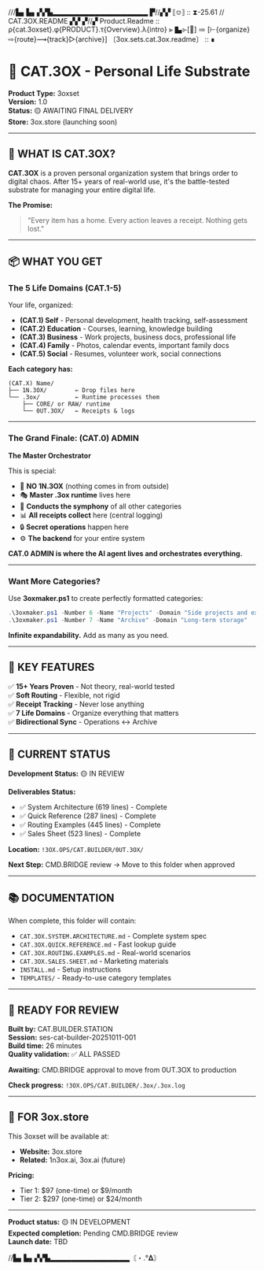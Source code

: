 ///▙▖▙▖▞▞▙▂▂▂▂▂▂▂▂▂▂▂▂▂▂▂▂▂▂
▛//▞▞ ⟦⎊⟧ :: ⧗-25.61 // CAT.3OX.README ▞▞
▞//▞ Product.Readme :: ρ{cat.3oxset}.φ{PRODUCT}.τ{Overview}.λ{intro} ⫸
▙⌱[📁] ≔ [⊢{organize}⇨{route}⟿{track}▷{archive}]
〔3ox.sets.cat.3ox.readme〕 :: ∎

# 📁 CAT.3OX - Personal Life Substrate

**Product Type:** 3oxset  
**Version:** 1.0  
**Status:** 🟡 AWAITING FINAL DELIVERY  
**Store:** 3ox.store (launching soon)

---

## 🎯 WHAT IS CAT.3OX?

**CAT.3OX** is a proven personal organization system that brings order to digital chaos. After 15+ years of real-world use, it's the battle-tested substrate for managing your entire digital life.

**The Promise:**
> "Every item has a home. Every action leaves a receipt. Nothing gets lost."

---

## 📦 WHAT YOU GET

### The 5 Life Domains (CAT.1-5)

Your life, organized:

- **(CAT.1) Self** - Personal development, health tracking, self-assessment
- **(CAT.2) Education** - Courses, learning, knowledge building
- **(CAT.3) Business** - Work projects, business docs, professional life
- **(CAT.4) Family** - Photos, calendar events, important family docs
- **(CAT.5) Social** - Resumes, volunteer work, social connections

**Each category has:**
```
(CAT.X) Name/
├── 1N.3OX/        ← Drop files here
└── .3ox/          ← Runtime processes them
    ├── CORE/ or RAW/ runtime
    └── 0UT.3OX/   ← Receipts & logs
```

---

### The Grand Finale: (CAT.0) ADMIN

**The Master Orchestrator**

This is special:
- 🚫 **NO 1N.3OX** (nothing comes in from outside)
- 🎭 **Master .3ox runtime** lives here
- 🎼 **Conducts the symphony** of all other categories
- 📊 **All receipts collect** here (central logging)
- 🔒 **Secret operations** happen here
- ⚙️ **The backend** for your entire system

**CAT.0 ADMIN is where the AI agent lives and orchestrates everything.**

---

### Want More Categories?

Use **3oxmaker.ps1** to create perfectly formatted categories:

```powershell
.\3oxmaker.ps1 -Number 6 -Name "Projects" -Domain "Side projects and experiments"
.\3oxmaker.ps1 -Number 7 -Name "Archive" -Domain "Long-term storage"
```

**Infinite expandability.** Add as many as you need.

---

## 🌟 KEY FEATURES

✅ **15+ Years Proven** - Not theory, real-world tested  
✅ **Soft Routing** - Flexible, not rigid  
✅ **Receipt Tracking** - Never lose anything  
✅ **7 Life Domains** - Organize everything that matters  
✅ **Bidirectional Sync** - Operations ↔ Archive  

---

## 📂 CURRENT STATUS

**Development Status:** 🟡 IN REVIEW

**Deliverables Status:**
- ✅ System Architecture (619 lines) - Complete
- ✅ Quick Reference (287 lines) - Complete  
- ✅ Routing Examples (445 lines) - Complete
- ✅ Sales Sheet (523 lines) - Complete

**Location:** `!3OX.OPS/CAT.BUILDER/0UT.3OX/`

**Next Step:** CMD.BRIDGE review → Move to this folder when approved

---

## 📚 DOCUMENTATION

When complete, this folder will contain:

- `CAT.3OX.SYSTEM.ARCHITECTURE.md` - Complete system spec
- `CAT.3OX.QUICK.REFERENCE.md` - Fast lookup guide
- `CAT.3OX.ROUTING.EXAMPLES.md` - Real-world scenarios
- `CAT.3OX.SALES.SHEET.md` - Marketing materials
- `INSTALL.md` - Setup instructions
- `TEMPLATES/` - Ready-to-use category templates

---

## 🚀 READY FOR REVIEW

**Built by:** CAT.BUILDER.STATION  
**Session:** ses-cat-builder-20251011-001  
**Build time:** 26 minutes  
**Quality validation:** ✅ ALL PASSED

**Awaiting:** CMD.BRIDGE approval to move from 0UT.3OX to production

**Check progress:** `!3OX.OPS/CAT.BUILDER/.3ox/.3ox.log`

---

## 🏪 FOR 3ox.store

This 3oxset will be available at:
- **Website:** 3ox.store
- **Related:** 1n3ox.ai, 3ox.ai (future)

**Pricing:**
- Tier 1: $97 (one-time) or $9/month
- Tier 2: $297 (one-time) or $24/month

---

**Product status:** 🟡 IN DEVELOPMENT  
**Expected completion:** Pending CMD.BRIDGE review  
**Launch date:** TBD

//▙▖▙▖▞▞▙▂▂▂▂▂▂▂▂▂▂▂▂▂▂▂〘・.°𝚫〙

